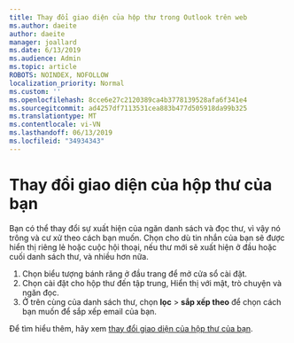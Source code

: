 ```yaml
---
title: Thay đổi giao diện của hộp thư trong Outlook trên web
ms.author: daeite
author: daeite
manager: joallard
ms.date: 6/13/2019
ms.audience: Admin
ms.topic: article
ROBOTS: NOINDEX, NOFOLLOW
localization_priority: Normal
ms.custom: ''
ms.openlocfilehash: 8cce6e27c2120389ca4b3778139528afa6f341e4
ms.sourcegitcommit: ad4257df7113531cea883b477d505918da99b325
ms.translationtype: MT
ms.contentlocale: vi-VN
ms.lasthandoff: 06/13/2019
ms.locfileid: "34934343"
---
```

# <a name="change-the-look-of-your-mailbox"></a>Thay đổi giao diện của hộp thư của bạn

Bạn có thể thay đổi sự xuất hiện của ngăn danh sách và đọc thư, vì vậy nó trông và cư xử theo cách bạn muốn. Chọn cho dù tin nhắn của bạn sẽ được hiển thị riêng lẻ hoặc cuộc hội thoại, nếu thư mới sẽ xuất hiện ở đầu hoặc cuối danh sách thư, và nhiều hơn nữa.

1. Chọn biểu tượng bánh răng ở đầu trang để mở cửa sổ cài đặt.
1. Chọn cài đặt cho hộp thư đến tập trung, Hiển thị với mật, trò chuyện và ngăn đọc.
1. Ở trên cùng của danh sách thư, chọn **lọc** > **sắp xếp theo** để chọn cách bạn muốn để sắp xếp email của bạn.

Để tìm hiểu thêm, hãy xem [thay đổi giao diện của hộp thư của bạn](https://support.office.com/article/b41c2ecb-f23c-42b3-b7f8-659646d5e58c).